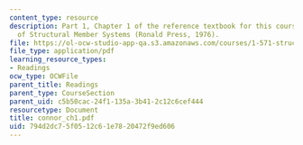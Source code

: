 ```yaml
---
content_type: resource
description: Part 1, Chapter 1 of the reference textbook for this course, Analysis
  of Structural Member Systems (Ronald Press, 1976).
file: https://ol-ocw-studio-app-qa.s3.amazonaws.com/courses/1-571-structural-analysis-and-control-spring-2004/794d2dc75f0512c61e7820472f9ed606_connor_ch1.pdf
file_type: application/pdf
learning_resource_types:
- Readings
ocw_type: OCWFile
parent_title: Readings
parent_type: CourseSection
parent_uid: c5b50cac-24f1-135a-3b41-2c12c6cef444
resourcetype: Document
title: connor_ch1.pdf
uid: 794d2dc7-5f05-12c6-1e78-20472f9ed606
---
```

